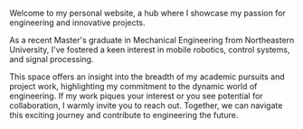 Welcome to my personal website, a hub where I showcase my passion for engineering and innovative projects. 

As a recent Master's graduate in Mechanical Engineering from Northeastern University, I've fostered a keen interest in mobile robotics, control systems, and signal processing. 

This space offers an insight into the breadth of my academic pursuits and project work, highlighting my commitment to the dynamic world of engineering. If my work piques your interest or you see potential for collaboration, I warmly invite you to reach out. Together, we can navigate this exciting journey and contribute to engineering the future.
